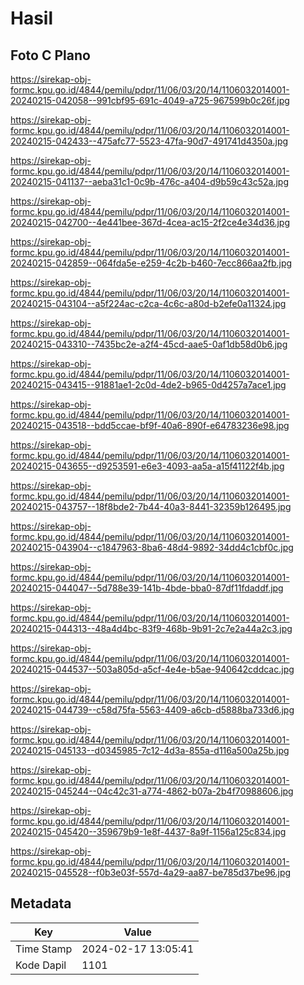 # Hasil

## Foto C Plano

https://sirekap-obj-formc.kpu.go.id/4844/pemilu/pdpr/11/06/03/20/14/1106032014001-20240215-042058--991cbf95-691c-4049-a725-967599b0c26f.jpg

https://sirekap-obj-formc.kpu.go.id/4844/pemilu/pdpr/11/06/03/20/14/1106032014001-20240215-042433--475afc77-5523-47fa-90d7-491741d4350a.jpg

https://sirekap-obj-formc.kpu.go.id/4844/pemilu/pdpr/11/06/03/20/14/1106032014001-20240215-041137--aeba31c1-0c9b-476c-a404-d9b59c43c52a.jpg

https://sirekap-obj-formc.kpu.go.id/4844/pemilu/pdpr/11/06/03/20/14/1106032014001-20240215-042700--4e441bee-367d-4cea-ac15-2f2ce4e34d36.jpg

https://sirekap-obj-formc.kpu.go.id/4844/pemilu/pdpr/11/06/03/20/14/1106032014001-20240215-042859--064fda5e-e259-4c2b-b460-7ecc866aa2fb.jpg

https://sirekap-obj-formc.kpu.go.id/4844/pemilu/pdpr/11/06/03/20/14/1106032014001-20240215-043104--a5f224ac-c2ca-4c6c-a80d-b2efe0a11324.jpg

https://sirekap-obj-formc.kpu.go.id/4844/pemilu/pdpr/11/06/03/20/14/1106032014001-20240215-043310--7435bc2e-a2f4-45cd-aae5-0af1db58d0b6.jpg

https://sirekap-obj-formc.kpu.go.id/4844/pemilu/pdpr/11/06/03/20/14/1106032014001-20240215-043415--91881ae1-2c0d-4de2-b965-0d4257a7ace1.jpg

https://sirekap-obj-formc.kpu.go.id/4844/pemilu/pdpr/11/06/03/20/14/1106032014001-20240215-043518--bdd5ccae-bf9f-40a6-890f-e64783236e98.jpg

https://sirekap-obj-formc.kpu.go.id/4844/pemilu/pdpr/11/06/03/20/14/1106032014001-20240215-043655--d9253591-e6e3-4093-aa5a-a15f41122f4b.jpg

https://sirekap-obj-formc.kpu.go.id/4844/pemilu/pdpr/11/06/03/20/14/1106032014001-20240215-043757--18f8bde2-7b44-40a3-8441-32359b126495.jpg

https://sirekap-obj-formc.kpu.go.id/4844/pemilu/pdpr/11/06/03/20/14/1106032014001-20240215-043904--c1847963-8ba6-48d4-9892-34dd4c1cbf0c.jpg

https://sirekap-obj-formc.kpu.go.id/4844/pemilu/pdpr/11/06/03/20/14/1106032014001-20240215-044047--5d788e39-141b-4bde-bba0-87df11fdaddf.jpg

https://sirekap-obj-formc.kpu.go.id/4844/pemilu/pdpr/11/06/03/20/14/1106032014001-20240215-044313--48a4d4bc-83f9-468b-9b91-2c7e2a44a2c3.jpg

https://sirekap-obj-formc.kpu.go.id/4844/pemilu/pdpr/11/06/03/20/14/1106032014001-20240215-044537--503a805d-a5cf-4e4e-b5ae-940642cddcac.jpg

https://sirekap-obj-formc.kpu.go.id/4844/pemilu/pdpr/11/06/03/20/14/1106032014001-20240215-044739--c58d75fa-5563-4409-a6cb-d5888ba733d6.jpg

https://sirekap-obj-formc.kpu.go.id/4844/pemilu/pdpr/11/06/03/20/14/1106032014001-20240215-045133--d0345985-7c12-4d3a-855a-d116a500a25b.jpg

https://sirekap-obj-formc.kpu.go.id/4844/pemilu/pdpr/11/06/03/20/14/1106032014001-20240215-045244--04c42c31-a774-4862-b07a-2b4f70988606.jpg

https://sirekap-obj-formc.kpu.go.id/4844/pemilu/pdpr/11/06/03/20/14/1106032014001-20240215-045420--359679b9-1e8f-4437-8a9f-1156a125c834.jpg

https://sirekap-obj-formc.kpu.go.id/4844/pemilu/pdpr/11/06/03/20/14/1106032014001-20240215-045528--f0b3e03f-557d-4a29-aa87-be785d37be96.jpg


## Metadata

| Key        | Value               |
| ---------- | ------------------- |
| Time Stamp | 2024-02-17 13:05:41 |
| Kode Dapil | 1101                |



